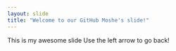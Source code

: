 ```yaml
---
layout: slide
title: "Welcome to our GitHub Moshe's slide!"
---
```

This is my awesome slide
Use the left arrow to go back!
